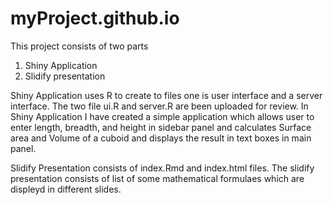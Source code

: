 myProject.github.io
===================
This project consists of two parts 

1. Shiny Application 
2. Slidify presentation

Shiny Application uses R to create to files one is user interface and a server interface. 
The two file ui.R and server.R are been uploaded for review. In Shiny Application I have created a simple application which allows user to enter length, breadth, and height in sidebar panel and calculates Surface area and Volume of a cuboid and displays the result in text boxes in main panel.
 
Slidify Presentation consists of index.Rmd and index.html files. The slidify presentation consists of list of some mathematical formulaes which are displeyd in different slides.



